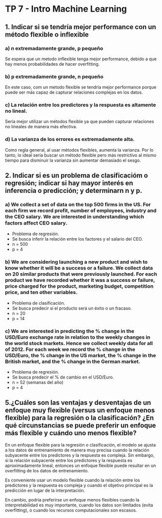 # TP 7 - Intro Machine Learning

## 1. Indicar si se tendría mejor performance con un método flexible o inflexible

### a) n extremadamente grande, p pequeño
Se espera que un metodo inflexible tenga mejor performance, debido a que hay menos probabilidades de hacer overfitting.

### b) p extremadamente grande, n pequeño
En este caso, com un metodo flexible se tendría mejor performance porque puede ser más capaz de capturar relaciones complejas en los datos.

### c) La relación entre los predictores y la respuesta es altamente no lineal.
Sería mejor utilizar un métodos flexible ya que pueden capturar relaciones no lineales de manera más efectiva.

### d) La varianza de los errores es extremadamente alta.
Como regla general, al usar métodos flexibles, aumenta la varianza. Por lo tanto, lo ideal sería buscar un método flexible pero más restrictivo al mismo tiempo para disminuir la varianza sin aumentar demasiado el sesgo.

## 2. Indicar si es un problema de clasificacióm o regresión; indicar si hay mayor interés en inferencia o predicción; y determinarn n y p.

### a) We collect a set of data on the top 500 firms in the US. For each firm we record profit, number of employees, industry and the CEO salary. We are interested in understanding which factors aﬀect CEO salary.

- Problema de regresión.
- Se busca inferir la relación entre los factores y el salario del CEO.
- n = 500
- p = 4

### b) We are considering launching a new product and wish to know whether it will be a success or a failure. We collect data on 20 similar products that were previously launched. For each product we have recorded whether it was a success or failure, price charged for the product, marketing budget, competition price, and ten other variables.

- Problema de clasificación.
- Se busca predecir si el producto será un éxito o un fracaso.
- n = 20
- p = 14

### c) We are interested in predicting the % change in the USD/Euro exchange rate in relation to the weekly changes in the world stock markets. Hence we collect weekly data for all of 2012. For each week we record the % change in the USD/Euro, the % change in the US market, the % change in the British market, and the % change in the German market.

- Problema de regresión.
- Se busca predecir el % de cambio en el USD/Euro.
- n = 52 (semanas del año)
- p = 4


## 5.¿Cuáles son las ventajas y desventajas de un enfoque muy flexible (versus un enfoque menos flexible) para la regresión o la clasificación? ¿En qué circunstancias se puede preferir un enfoque más flexible y cuándo uno menos flexible?
En un enfoque flexible para la regresión o clasificación, el modelo se ajusta a los datos de entrenamiento de manera muy precisa cuando la relación subyacente entre los predictores y la respuesta es compleja. Sin embargo, si la relación subyacente entre los predictores y la respuesta es aproximadamente lineal, entonces un enfoque flexible puede resultar en un overfitting de los datos de entrenamiento.

Es conveniente usar un modelo flexible cuando la relación entre los predictores y la respuesta es compleja y cuando el objetivo principal es la predicción en lugar de la interpretación.

En cambio, podría preferirse un enfoque menos flexibles cuando la interpretabilidad es muy importante, cuando los datos son limitados (evita overfitting), o cuando los recursos computacionales son escasos.